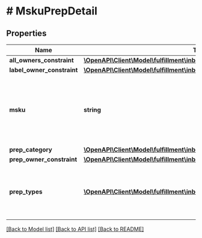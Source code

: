 # # MskuPrepDetail

## Properties

Name | Type | Description | Notes
------------ | ------------- | ------------- | -------------
**all_owners_constraint** | [**\OpenAPI\Client\Model\fulfillment\inbound\v2024_03_20\AllOwnersConstraint**](AllOwnersConstraint.md) |  | [optional]
**label_owner_constraint** | [**\OpenAPI\Client\Model\fulfillment\inbound\v2024_03_20\OwnerConstraint**](OwnerConstraint.md) |  | [optional]
**msku** | **string** | The merchant SKU, a merchant-supplied identifier for a specific SKU. |
**prep_category** | [**\OpenAPI\Client\Model\fulfillment\inbound\v2024_03_20\PrepCategory**](PrepCategory.md) |  |
**prep_owner_constraint** | [**\OpenAPI\Client\Model\fulfillment\inbound\v2024_03_20\OwnerConstraint**](OwnerConstraint.md) |  | [optional]
**prep_types** | [**\OpenAPI\Client\Model\fulfillment\inbound\v2024_03_20\PrepType[]**](PrepType.md) | A list of preparation types associated with a preparation category. |

[[Back to Model list]](../../README.md#models) [[Back to API list]](../../README.md#endpoints) [[Back to README]](../../README.md)

